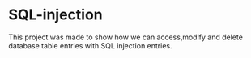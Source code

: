 # SQL-injection
This project was made to show how we can access,modify and delete database table entries with SQL injection entries.
